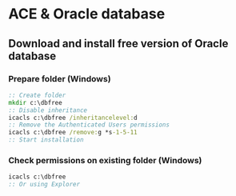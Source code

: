 # ACE & Oracle database

## Download and install free version of Oracle database

### Prepare folder (Windows)
```bat
:: Create folder
mkdir c:\dbfree
:: Disable inheritance
icacls c:\dbfree /inheritancelevel:d
:: Remove the Authenticated Users permissions
icacls c:\dbfree /remove:g *s-1-5-11
:: Start installation
```

### Check permissions on existing folder (Windows)
```bat
icacls c:\dbfree
:: Or using Explorer
```
